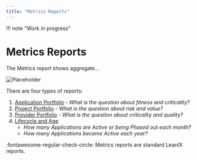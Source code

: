 ```yaml
---
title: "Metrics Reports"
---
```


!!! note "Work in progress"

# Metrics Reports

The Metrics report shows aggregate...

![Placeholder](https://dummyimage.com/320x240/eee/aaa) 

There are four types of reports:

1. [Application Portfolio](application-portfolio-reports.md) - *What is the question about fitness and criticality?*
1. [Project Portfolio](project-portfolio-reports.md) - *What is the question about risk and value?*
1. [Provider Portfolio](provider-portfolio-reports.md) - *What is the question about criticality and quality?*
1. [Lifecycle and Age](lifecycle-and-age-reports.md) 
    - *How many Applications are Active or being Phased out each month?*
    - *How many Applications became Active each year?*

:fontawesome-regular-check-circle: Metrics reports are standard LeanIX reports.
